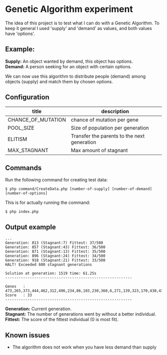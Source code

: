 # Genetic Algorithm experiment

The idea of this project is to test what I can do with
a Genetic Algorithm. To keep it general I used 'supply'
and 'demand' as values, and both values have 'options'.

## Example:
**Supply:** An object wanted by demand, this object has options.<br/>
**Demand:** A person seeking for an object with certain options.

We can now use this algorithm to 
distribute people (demand) among objects (supply) and
match them by chosen options.

## Configuration
title | description
----- | -----------
CHANCE_OF_MUTATION | chance of mutation per gene
POOL_SIZE | Size of population per generation
ELITISM | Transfer the parents to the next generation
MAX_STAGNANT | Max amount of stagnant

## Commands
Run the following command for creating test data:
```
$ php command/CreateData.php [number-of-supply] [number-of-demand] [number-of-options]
```

This is for actually running the command:
```
$ php index.php
```

## Output example
```
...
Generation: 813 (Stagnant:7) Fittest: 37/500
Generation: 857 (Stagnant:43) Fittest: 36/500
Generation: 871 (Stagnant:13) Fittest: 35/500
Generation: 896 (Stagnant:24) Fittest: 34/500
Generation: 918 (Stagnant:21) Fittest: 33/500
HALT! Exceeded 600 stagnant generations

Solution at generation: 1519 time: 61.25s
---------------------------------------------------------

Genes   : 473,265,373,444,462,312,496,234,86,103,230,360,6,271,139,323,170,430,435,424,395,384,160,168,182,451,32,478,15,398,294,289,216,179,273,401,178,441,146,378,226,379,64,252,69,431,177,148,120,51
Score   : 33
---------------------------------------------------------
```
**Generation:** Current generation.<br/>
**Stagnant:** The number of generations went by without a better individual.<br/>
**Fittest:** The score of the fittest individual (0 is most fit).

## Known issues
- The algorithm does not work when you have less demand than supply
